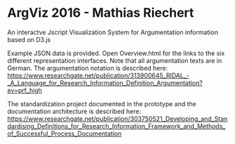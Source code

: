 # ArgViz 2016 - Mathias Riechert
An interactve Jscript Visualization System for Argumentation information based on D3.js

Example JSON data is provided. Open Overview.html for the links to the six different representation interfaces.
Note that all argumentation texts are in German. The argumentation notation is described here: 
https://www.researchgate.net/publication/313900645_RIDAL_-_A_Language_for_Research_Information_Definition_Argumentation?ev=prf_high

The standardization project documented in the prototype and the documentation architecture is described here:
https://www.researchgate.net/publication/303750521_Developing_and_Standardising_Definitions_for_Research_Information_Framework_and_Methods_of_Successful_Process_Documentation
